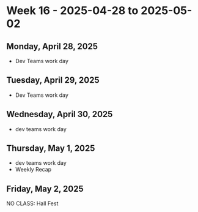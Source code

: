 # Week 16 - 2025-04-28 to 2025-05-02

## Monday, April 28, 2025

- Dev Teams work day

## Tuesday, April 29, 2025

- Dev Teams work day

## Wednesday, April 30, 2025

- dev teams work day

## Thursday, May 1, 2025

- dev teams work day
- Weekly Recap

## Friday, May 2, 2025

NO CLASS: Hall Fest
